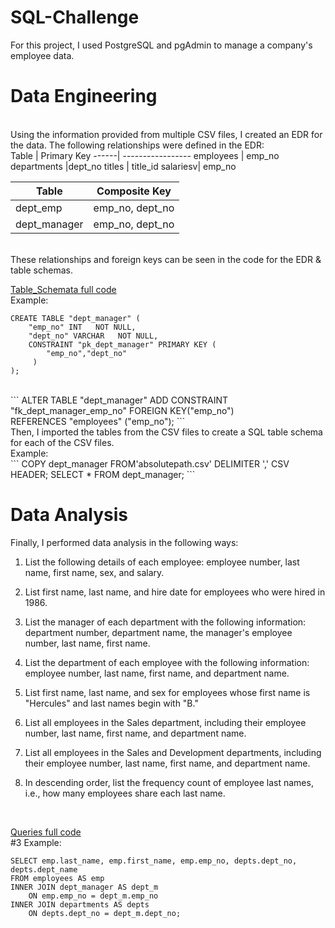 # SQL-Challenge
For this project, I used PostgreSQL and pgAdmin to manage a company's employee data.
<br>

# Data Engineering 
<br>
Using the information provided from multiple CSV files, I created an EDR for the data. The following relationships were defined in the EDR: <br>
Table | Primary Key
------| -----------------
employees | emp_no
departments |dept_no
titles | title_id
salariesv| emp_no
<br>

Table | Composite Key
------| --------------------
dept_emp | emp_no, dept_no
dept_manager | emp_no, dept_no
<br>
These relationships and foreign keys can be seen in the code for the EDR & table schemas.
<br>

[Table_Schemata full code](https://github.com/yperez0914/SQL-Challenge/blob/main/EmployeeSQL/Data_Engineering/Table_Schemata.sql)
<br>
Example: <br>
```
CREATE TABLE "dept_manager" (
    "emp_no" INT   NOT NULL,
    "dept_no" VARCHAR   NOT NULL,
    CONSTRAINT "pk_dept_manager" PRIMARY KEY (
        "emp_no","dept_no"
     )
);
```

<br>
```
ALTER TABLE "dept_manager" ADD CONSTRAINT "fk_dept_manager_emp_no" FOREIGN KEY("emp_no")<br>
REFERENCES "employees" ("emp_no");
```
<br>
Then, I imported the tables from the CSV files to create a SQL table schema for each of the CSV files.
<br>
Example:<br>
 ```
COPY dept_manager 
FROM'absolutepath.csv'
DELIMITER ',' CSV HEADER; 
SELECT * FROM dept_manager;
``` 
<br>

# Data Analysis
Finally, I performed data analysis in the following ways:
<br>

1. List the following details of each employee: employee number, last name, first name, sex, and salary.

2. List first name, last name, and hire date for employees who were hired in 1986.

3. List the manager of each department with the following information: department number, department name, the manager's employee number, last name, first name.

4. List the department of each employee with the following information: employee number, last name, first name, and department name.

5. List first name, last name, and sex for employees whose first name is "Hercules" and last names begin with "B."

6. List all employees in the Sales department, including their employee number, last name, first name, and department name.

7. List all employees in the Sales and Development departments, including their employee number, last name, first name, and department name.

8. In descending order, list the frequency count of employee last names, i.e., how many employees share each last name.
<br>

[Queries full code](https://github.com/yperez0914/SQL-Challenge/blob/main/EmployeeSQL/Data_Analysis/Queries.sql)
<br>
#3 Example: <br>
```
SELECT emp.last_name, emp.first_name, emp.emp_no, depts.dept_no, depts.dept_name 
FROM employees AS emp 
INNER JOIN dept_manager AS dept_m 
    ON emp.emp_no = dept_m.emp_no 
INNER JOIN departments AS depts
    ON depts.dept_no = dept_m.dept_no;
```